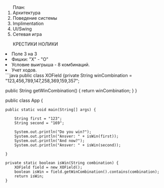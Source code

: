 <ol>План:
<li>Архитектура</li>
<li>Поведение системы</li>
<li>Implimentation</li>
<li>UI/Swing</li>
<li>Сетевая игра</li></ol>
<ol>КРЕСТИКИ НОЛИКИ</ol>

<li>Поле 3 на 3</li>
<li>Фишки: "Х" - "О"</li>
<li>Условие выигрыша - 8 комбинаций.</li>
<li>Учет ходов.</li>
```java
public class XOField {private String winCombination = "123,456,789,147,258,369,159,357";

public String getWinCombination() {
	return winCombination;
}
}

public class App {
	
	public static void main(String[] args) {
	
		String first = "123";
		String second = "169";
		
		System.out.println("Do you win?");
		System.out.println("Ansver: " + isWin(first));
		System.out.println("And now?");
		System.out.println("Ansver: " + isWin(second));
		
	}

	private static boolean isWin(String combination) {
		XOField field = new XOField();
		boolean isWin = field.getWinCombination().contains(combination);
		return isWin;
	}

